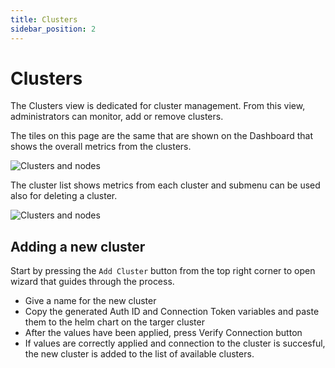```yaml
---
title: Clusters
sidebar_position: 2
---
```


# Clusters

The Clusters view is dedicated for cluster management. From this view, administrators can monitor, add or remove clusters.

The tiles on this page are the same that are shown on the Dashboard that shows the overall metrics from the clusters.

![Clusters and nodes](/img/resource-management/clusters-and-nodes-tiles.png)

The cluster list shows metrics from each cluster and submenu can be used also for deleting a cluster.

![Clusters and nodes](/img/resource-management/clusters-list.png)

## Adding a new cluster

Start by pressing the `Add Cluster` button from the top right corner to open wizard that guides through the process.

- Give a name for the new cluster
- Copy the generated Auth ID and Connection Token variables and paste them to the helm chart on the targer cluster
- After the values have been applied, press Verify Connection button
- If values are correctly applied and connection to the cluster is succesful, the new cluster is added to the list of available clusters.
